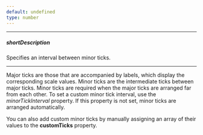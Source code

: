 ```yaml
---
default: undefined
type: number
---
```

---
##### shortDescription
Specifies an interval between minor ticks.

---
Major ticks are those that are accompanied by labels, which display the corresponding scale values. Minor ticks are the intermediate ticks between major ticks. Minor ticks are required when the major ticks are arranged far from each other. To set a custom minor tick interval, use the *minorTickInterval* property. If this property is not set, minor ticks are arranged automatically.

You can also add custom minor ticks by manually assigning an array of their values to the **customTicks** property.
